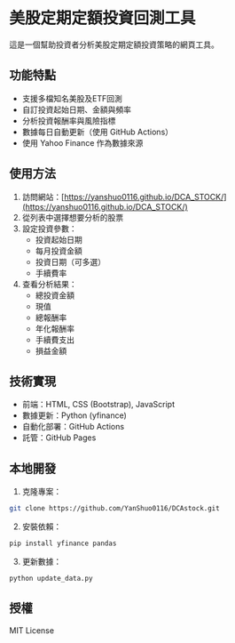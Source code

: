 # 美股定期定額投資回測工具

這是一個幫助投資者分析美股定期定額投資策略的網頁工具。

## 功能特點

- 支援多檔知名美股及ETF回測
- 自訂投資起始日期、金額與頻率
- 分析投資報酬率與風險指標
- 數據每日自動更新（使用 GitHub Actions）
- 使用 Yahoo Finance 作為數據來源

## 使用方法

1. 訪問網站：[https://yanshuo0116.github.io/DCA_STOCK/](https://yanshuo0116.github.io/DCA_STOCK/)
2. 從列表中選擇想要分析的股票
3. 設定投資參數：
   - 投資起始日期
   - 每月投資金額
   - 投資日期（可多選）
   - 手續費率
4. 查看分析結果：
   - 總投資金額
   - 現值
   - 總報酬率
   - 年化報酬率
   - 手續費支出
   - 損益金額

## 技術實現

- 前端：HTML, CSS (Bootstrap), JavaScript
- 數據更新：Python (yfinance)
- 自動化部署：GitHub Actions
- 託管：GitHub Pages

## 本地開發

1. 克隆專案：
```bash
git clone https://github.com/YanShuo0116/DCAstock.git
```

2. 安裝依賴：
```bash
pip install yfinance pandas
```

3. 更新數據：
```bash
python update_data.py
```

## 授權

MIT License 

